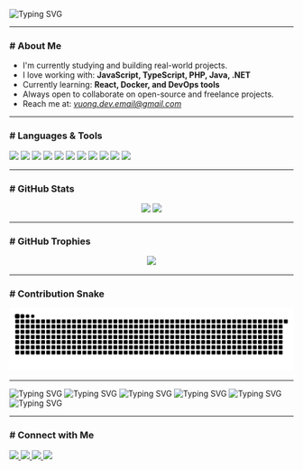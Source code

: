 ![Typing SVG](https://readme-typing-svg.demolab.com?font=Share+Tech+Mono&size=28&pause=1000&color=00FFF0&vCenter=true&width=800&lines=Hi+there%2C+I'm+Vương;)

---

### # About Me

-  I'm currently studying and building real-world projects.
-  I love working with: **JavaScript, TypeScript, PHP, Java, .NET**
-  Currently learning: **React, Docker, and DevOps tools**
-  Always open to collaborate on open-source and freelance projects.
-  Reach me at: *vuong.dev.email@gmail.com*

---

### # Languages & Tools

<p align="left">
  <img src="https://cdn.jsdelivr.net/gh/devicons/devicon/icons/javascript/javascript-original.svg" height="40" />
  <img src="https://cdn.jsdelivr.net/gh/devicons/devicon/icons/typescript/typescript-original.svg" height="40" />
  <img src="https://cdn.jsdelivr.net/gh/devicons/devicon/icons/html5/html5-original.svg" height="40" />
  <img src="https://cdn.jsdelivr.net/gh/devicons/devicon/icons/css3/css3-original.svg" height="40" />
  <img src="https://cdn.jsdelivr.net/gh/devicons/devicon/icons/java/java-original.svg" height="40" />
  <img src="https://cdn.jsdelivr.net/gh/devicons/devicon/icons/php/php-original.svg" height="40" />
  <img src="https://cdn.jsdelivr.net/gh/devicons/devicon/icons/react/react-original.svg" height="40" />
  <img src="https://cdn.jsdelivr.net/gh/devicons/devicon/icons/dotnetcore/dotnetcore-original.svg" height="40" />
  <img src="https://cdn.jsdelivr.net/gh/devicons/devicon/icons/nodejs/nodejs-original.svg" height="40" />
  <img src="https://cdn.jsdelivr.net/gh/devicons/devicon/icons/docker/docker-original.svg" height="40" />
  <img src="https://cdn.jsdelivr.net/gh/devicons/devicon/icons/mysql/mysql-original.svg" height="40" />
</p>

---

### # GitHub Stats

<div align="center">
  <img src="https://github-readme-stats.vercel.app/api?username=morkaths&show_icons=true&theme=dracula&count_private=true" height="170" />
  <img src="https://github-readme-stats.vercel.app/api/top-langs/?username=morkaths&layout=compact&theme=dracula" height="170" />
</div>

---

### # GitHub Trophies

<p align="center">
  <img src="https://github-profile-trophy.vercel.app/?username=morkaths&theme=dracula&row=1&column=6" />
</p>

---

### # Contribution Snake

<p align="center">
  <img src="https://raw.githubusercontent.com/morkaths/morkaths/output/snake.svg" alt="snake animation" />
</p>

---

![Typing SVG](https://readme-typing-svg.demolab.com?font=Fira+Code&size=16&pause=500&color=00FF00&vCenter=true&width=1000&lines=asafsasaetassdgsergsegasasfeghshdsvsdvsdcsdadawewfefsgsegsgsdsegesgsffsgsdsewsefsgsegsgsdsegesgsffsgsdsews)
![Typing SVG](https://readme-typing-svg.demolab.com?font=Fira+Code&size=16&pause=495&color=00FF00&vCenter=true&width=1000&lines=asdasdhsadasldasjhdlwuasdasdhsadasldasjhdlwuasdasdhsadasldasjhdlwuasdasdhsadasldasjhdlwuldasjhdlwuasdasdhsadasldasjhdlwu)
![Typing SVG](https://readme-typing-svg.demolab.com?font=Fira+Code&size=16&pause=490&color=00FF00&vCenter=true&width=1000&lines=wgrggdfhdgswerwfsdsefseswgrggdfhdgswerwfsdsefseswgrggdfhdgswerwfsdsefseswgrggdfhdgswerwfsdsefsesldasjhdlwuasdasdhsadasldasjhdlwu)
![Typing SVG](https://readme-typing-svg.demolab.com?font=Fira+Code&size=16&pause=485&color=00FF00&vCenter=true&width=1000&lines=efsgsegsgsdsegesgsffsgsdsewsasasfeghshdsvsdvsdcsdadawewfefsgsegsgsdsegesgsffsgsdsewsefsgsegsgsdsegesgsffsgsdsews)
![Typing SVG](https://readme-typing-svg.demolab.com?font=Fira+Code&size=16&pause=480&color=00FF00&vCenter=true&width=1000&lines=asasfeghshdsvsdvsdcsdadawewfefsgsegsgsdsegesgsffsgsdsewsefsgsegsgsdsegesgsffsgsdsewsldasjhdlwuasdasdhsadasldasjhdlwu)
![Typing SVG](https://readme-typing-svg.demolab.com?font=Fira+Code&size=16&pause=475&color=00FF00&vCenter=true&width=1000&lines=asafsasaetassdgsergsegasasfeghshdsvsdvsdcsdadawewfefsgsegsgsdsegesgsffsgsdsewsefsgsegsgsdsegesgsffsgsdsews)

---

### # Connect with Me

<p align="left">
  <a href="https://www.linkedin.com/" target="_blank">
    <img src="https://img.shields.io/badge/LinkedIn-0077B5?style=for-the-badge&logo=linkedin&logoColor=white" />
  </a>
  <a href="https://www.facebook.com/" target="_blank">
    <img src="https://img.shields.io/badge/Facebook-1877F2?style=for-the-badge&logo=facebook&logoColor=white" />
  </a>
  <a href="https://www.instagram.com/" target="_blank">
    <img src="https://img.shields.io/badge/Instagram-E4405F?style=for-the-badge&logo=instagram&logoColor=white" />
  </a>
  <a href="https://discordapp.com/users/yourid" target="_blank">
    <img src="https://img.shields.io/badge/Discord-7289DA?style=for-the-badge&logo=discord&logoColor=white" />
  </a>
</p>
